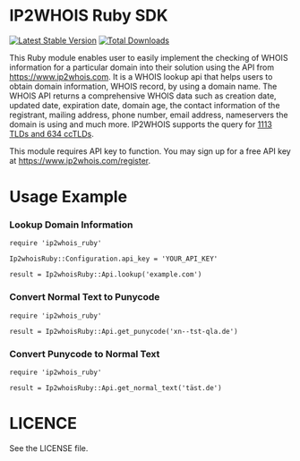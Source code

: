 IP2WHOIS Ruby SDK
========================
[![Latest Stable Version](https://img.shields.io/gem/v/ip2whois_ruby.svg)](https://rubygems.org/gems/ip2whois_ruby)
[![Total Downloads](https://img.shields.io/gem/dt/ip2whois_ruby.svg)](https://rubygems.org/gems/ip2whois_ruby)

This Ruby module enables user to easily implement the checking of WHOIS information for a particular domain into their solution using the API from https://www.ip2whois.com. It is a WHOIS lookup api that helps users to obtain domain information, WHOIS record, by using a domain name. The WHOIS API returns a comprehensive WHOIS data such as creation date, updated date, expiration date, domain age, the contact information of the registrant, mailing address, phone number, email address, nameservers the domain is using and much more. IP2WHOIS supports the query for [1113 TLDs and 634 ccTLDs](https://www.ip2whois.com/tld-cctld-supported).

This module requires API key to function. You may sign up for a free API key at https://www.ip2whois.com/register.



Usage Example
============
### Lookup Domain Information

```
require 'ip2whois_ruby'

Ip2whoisRuby::Configuration.api_key = 'YOUR_API_KEY'

result = Ip2whoisRuby::Api.lookup('example.com')
```



### Convert Normal Text to Punycode

```
require 'ip2whois_ruby'

result = Ip2whoisRuby::Api.get_punycode('xn--tst-qla.de')
```



### Convert Punycode to Normal Text

```
require 'ip2whois_ruby'

result = Ip2whoisRuby::Api.get_normal_text('täst.de')
```



LICENCE
=====================
See the LICENSE file.
